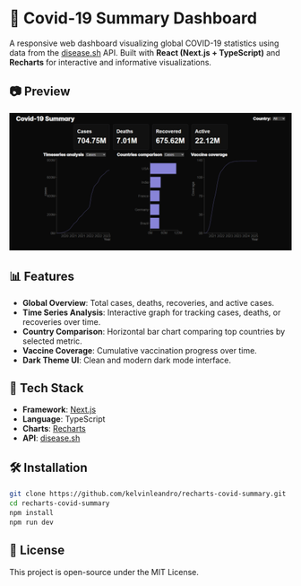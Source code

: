 # 🦠 Covid-19 Summary Dashboard

A responsive web dashboard visualizing global COVID-19 statistics using data from the [disease.sh](https://disease.sh) API. Built with **React (Next.js + TypeScript)** and **Recharts** for interactive and informative visualizations.

## 📷 Preview

![preview](./public/preview.png)

## 📊 Features

- **Global Overview**: Total cases, deaths, recoveries, and active cases.
- **Time Series Analysis**: Interactive graph for tracking cases, deaths, or recoveries over time.
- **Country Comparison**: Horizontal bar chart comparing top countries by selected metric.
- **Vaccine Coverage**: Cumulative vaccination progress over time.
- **Dark Theme UI**: Clean and modern dark mode interface.

## 🚀 Tech Stack

- **Framework**: [Next.js](https://nextjs.org/)
- **Language**: TypeScript
- **Charts**: [Recharts](https://recharts.org/)
- **API**: [disease.sh](https://disease.sh/docs/#/)

## 🛠️ Installation

```bash
git clone https://github.com/kelvinleandro/recharts-covid-summary.git
cd recharts-covid-summary
npm install
npm run dev
```

## 📝 License

This project is open-source under the MIT License.
